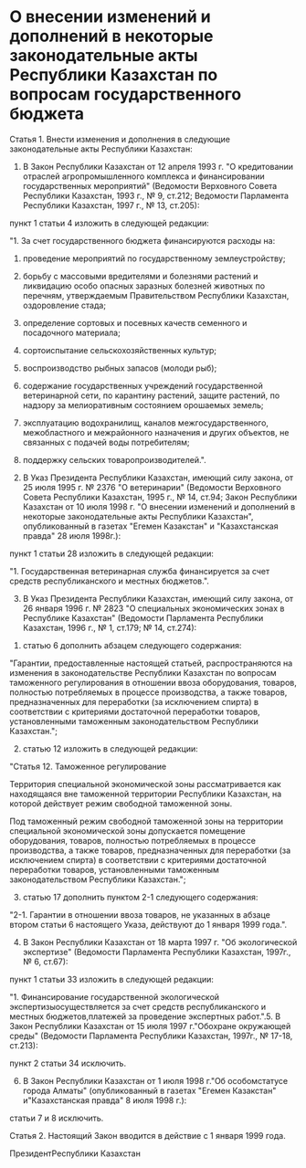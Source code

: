 # О внесении изменений и дополнений в некоторые законодательные акты Республики Казахстан по вопросам государственного бюджета

Статья 1. Внести изменения и дополнения в следующие законодательные акты Республики Казахстан:

1. В Закон Республики Казахстан от 12 апреля 1993 г. "О кредитовании отраслей агропромышленного комплекса и финансировании государственных мероприятий" (Ведомости Верховного Совета Республики Казахстан, 1993 г., № 9, ст.212; Ведомости Парламента Республики Казахстан, 1997 г., № 13, ст.205):

пункт 1 статьи 4 изложить в следующей редакции:

"1. За счет государственного бюджета финансируются расходы на:

1) проведение мероприятий по государственному землеустройству;

2) борьбу с массовыми вредителями и болезнями растений и ликвидацию особо опасных заразных болезней животных по перечням, утверждаемым Правительством Республики Казахстан, оздоровление стада;

3) определение сортовых и посевных качеств семенного и посадочного материала;

4) сортоиспытание сельскохозяйственных культур;

5) воспроизводство рыбных запасов (молоди рыб);

6) содержание государственных учреждений государственной ветеринарной сети, по карантину растений, защите растений, по надзору за мелиоративным состоянием орошаемых земель;

7) эксплуатацию водохранилищ, каналов межгосударственного, межобластного и межрайонного назначения и других объектов, не связанных с подачей воды потребителям;

8) поддержку сельских товаропроизводителей.".

2. В Указ Президента Республики Казахстан, имеющий силу закона, от 25 июля 1995 г. № 2376 "О ветеринарии" (Ведомости Верховного Совета Республики Казахстан, 1995 г., № 14, ст.94; Закон Республики Казахстан от 10 июля 1998 г. "О внесении изменений и дополнений в некоторые законодательные акты Республики Казахстан", опубликованный в газетах "Егемен Казакстан" и "Казахстанская правда" 28 июля 1998г.):

пункт 1 статьи 28 изложить в следующей редакции:

"1. Государственная ветеринарная служба финансируется за счет средств республиканского и местных бюджетов.".

3. В Указ Президента Республики Казахстан, имеющий силу закона, от 26 января 1996 г. № 2823 "О специальных экономических зонах в Республике Казахстан" (Ведомости Парламента Республики Казахстан, 1996 г., № 1, ст.179; № 14, ст.274):

1) статью 6 дополнить абзацем следующего содержания:

"Гарантии, предоставленные настоящей статьей, распространяются на изменения в законодательстве Республики Казахстан по вопросам таможенного регулирования в отношении ввоза оборудования, товаров, полностью потребляемых в процессе производства, а также товаров, предназначенных для переработки (за исключением спирта) в соответствии с критериями достаточной переработки товаров, установленными таможенным законодательством Республики Казахстан.";

2) статью 12 изложить в следующей редакции:

"Статья 12. Таможенное регулирование

Территория специальной экономической зоны рассматривается как находящаяся вне таможенной территории Республики Казахстан, на которой действует режим свободной таможенной зоны.

Под таможенный режим свободной таможенной зоны на территории специальной экономической зоны допускается помещение оборудования, товаров, полностью потребляемых в процессе производства, а также товаров, предназначенных для переработки (за исключением спирта) в соответствии с критериями достаточной переработки товаров, установленными таможенным законодательством Республики Казахстан.";

3) статью 17 дополнить пунктом 2-1 следующего содержания:

"2-1. Гарантии в отношении ввоза товаров, не указанных в абзаце втором статьи 6 настоящего Указа, действуют до 1 января 1999 года.".

4. В Закон Республики Казахстан от 18 марта 1997 г. "Об экологической экспертизе" (Ведомости Парламента Республики Казахстан, 1997г., № 6, ст.67):

пункт 1 статьи 33 изложить в следующей редакции:

"1. Финансирование государственной экологической экспертизыосуществляется за счет средств республиканского и местных бюджетов,платежей за проведение экспертных работ.".5. В Закон Республики Казахстан от 15 июля 1997 г."Обохране окружающей среды" (Ведомости Парламента Республики Казахстан, 1997г., № 17-18, ст.213):

пункт 2 статьи 34 исключить.

6. В Закон Республики Казахстан от 1 июля 1998 г."Об особомстатусе города Алматы" (опубликованный в газетах "Егемен Казакстан" и"Казахстанская правда" 8 июля 1998 г.):

статьи 7 и 8 исключить.

Статья 2. Настоящий Закон вводится в действие с 1 января 1999 года.

ПрезидентРеспублики Казахстан

